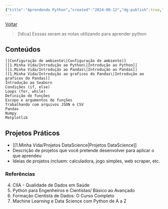 ```yaml
---
{"title":"Aprendendo Python","created":"2024-08-12","dg-publish":true,"tags":["pessoal/estudos","pessoal/quaseumdev","moc"],"description":"Anotações sobre meu estudo em python.","permalink":"/1.Minha Vida/Aprendendo Python/","dgPassFrontmatter":true,"noteIcon":""}
---
```


[Voltar](1.LIFE/index)
> [!dica]  Esssas seram as notas utilizando para aprender python
## Conteúdos
    [[Configuração de ambiente\|Configuração de ambiente]]
    [[1.Minha Vida/Introdução ao Python\|Introdução ao Python]]
    [[1.Minha Vida/Introdução ao Pandas\|Introdução ao Pandas]]
    [[1.Minha Vida/Introdução ao graficos do Pandas\|Introdução ao graficos do Pandas]]
    Introdução ao Seaborn
    Condições (if, else)
    Loops (for, while)
    Definição de funções
    Escopo e argumentos de funções
    Trabalhando com arquivos JSON e CSV
    Pandas
    Numpy
    Matplotlib
## Projetos Práticos
- [[1.Minha Vida/Projetos DataScience\|Projetos DataScience]]
- Descrição de projetos que você pretende desenvolver para aplicar o que aprendeu
- Ideias de projetos incluem: calculadora, jogo simples, web scraper, etc.

### Referências
4. CIIA - Qualidade de Dados em Saúde
1. Python para Engenheiros e Cientistas/ Básico ao Avançado
2. Formação Cientista de Dados: O Curso Completo
3. Machine Learning e Data Science com Python de A a Z